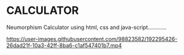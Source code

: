 # CALCULATOR
Neumorphism Calculator using html, css and java-script............

https://user-images.githubusercontent.com/98823582/192295426-26dad21f-10a3-42ff-8ba6-c1af547401b7.mp4
